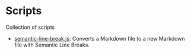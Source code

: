 # Scripts

Collection of scripts

- [semantic-line-break.js](https://github.com/gaurav-nelson/scripts/blob/main/semantic-line-break.js): Converts a Markdown file to a new Markdown file with Semantic Line Breaks.
